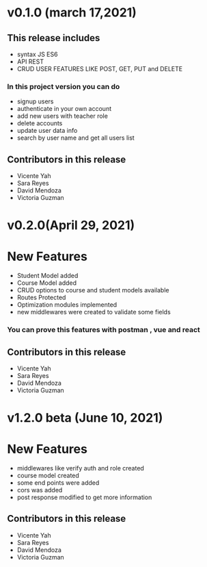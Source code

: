 # v0.1.0 (march 17,2021)
## This release includes
 - syntax JS ES6
 - API REST
 - CRUD USER FEATURES LIKE POST, GET, PUT and DELETE 
### In this project version you can do
  - signup users
  - authenticate in your own account
  - add new users with teacher role
  - delete accounts
  - update user data info
  - search by user name and get all users list

## Contributors in this release
  - Vicente Yah
  - Sara Reyes
  - David Mendoza
  - Victoria Guzman

# v0.2.0(April 29, 2021)
# New Features 
  + Student Model added
  + Course Model added
  + CRUD options to course and student models available
  + Routes Protected
  + Optimization modules implemented
  + new middlewares were created to validate some fields
### You can prove this features with postman , vue  and react
## Contributors in this release
  - Vicente Yah
  - Sara Reyes
  - David Mendoza
  - Victoria Guzman

# v1.2.0 beta (June 10, 2021)
# New Features
  - middlewares like verify auth and role created
  - course model created
  - some end points were added
  - cors was added
  - post response modified to get more information
## Contributors in this release
  - Vicente Yah
  - Sara Reyes
  - David Mendoza
  - Victoria Guzman